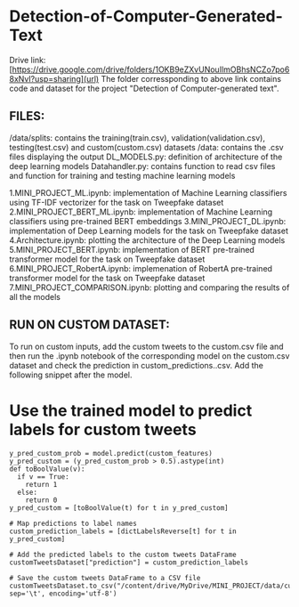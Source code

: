 # Detection-of-Computer-Generated-Text
Drive link: [https://drive.google.com/drive/folders/1OKB9eZXvUNouIlmOBhsNCZo7po68xNvI?usp=sharing](url)
The folder corressponding to above link contains code and dataset for the project "Detection of Computer-generated text".

## FILES:
/data/splits: contains the training(train.csv), validation(validation.csv), testing(test.csv) and custom(custom.csv) datasets
/data: contains the .csv files displaying the output
DL_MODELS.py: definition of architecture of the deep learning models
Datahandler.py: contains function to read csv files and function for training and testing machine learning models

1.MINI_PROJECT_ML.ipynb: implementation of Machine Learning classifiers using TF-IDF vectorizer for the task on Tweepfake dataset
2.MINI_PROJECT_BERT_ML.ipynb: implementation of Machine Learning classifiers using pre-trained BERT embeddings
3.MINI_PROJECT_DL.ipynb: implementation of Deep Learning models for the task on Tweepfake dataset
4.Architecture.ipynb: plotting the architecture of the Deep Learning models
5.MINI_PROJECT_BERT.ipynb: implementation of BERT pre-trained transformer model for the task on Tweepfake dataset
6.MINI_PROJECT_RobertA.ipynb: implemenation of RobertA pre-trained transformer model for the task on Tweepfake dataset
7.MINI_PROJECT_COMPARISON.ipynb: plotting and comparing the results of all the models

## RUN ON CUSTOM DATASET:
To run on custom inputs, add the custom tweets to the custom.csv file and then run the .ipynb notebook of the corresponding model on the custom.csv dataset and check the prediction in custom_predictions.<model>.csv. Add the following snippet after the model.

# Use the trained model to predict labels for custom tweets
```
y_pred_custom_prob = model.predict(custom_features)
y_pred_custom = (y_pred_custom_prob > 0.5).astype(int)
def toBoolValue(v):
  if v == True:
    return 1
  else:
    return 0
y_pred_custom = [toBoolValue(t) for t in y_pred_custom]

# Map predictions to label names
custom_prediction_labels = [dictLabelsReverse[t] for t in y_pred_custom]

# Add the predicted labels to the custom tweets DataFrame
customTweetsDataset["prediction"] = custom_prediction_labels

# Save the custom tweets DataFrame to a CSV file
customTweetsDataset.to_csv("/content/drive/MyDrive/MINI_PROJECT/data/custom_predictions_charCNN.csv", sep='\t', encoding='utf-8')

```
